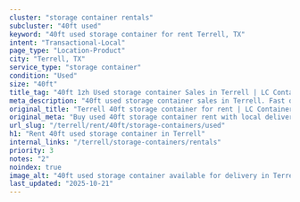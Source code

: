 ```yaml
---
cluster: "storage container rentals"
subcluster: "40ft used"
keyword: "40ft used storage container for rent Terrell, TX"
intent: "Transactional-Local"
page_type: "Location-Product"
city: "Terrell, TX"
service_type: "storage container"
condition: "Used"
size: "40ft"
title_tag: "40ft 1zh Used storage container Sales in Terrell | LC Container"
meta_description: "40ft used storage container sales in Terrell. Fast delivery, competitive pricing. Serving storage containers area. Quote ID: AVO. Call (214) 524-4168 for your free quote today."
original_title: "Terrell 40ft storage container for rent | LC Container"
original_meta: "Buy used 40ft storage container rent with local delivery in Terrell, TX. LC Container — local Since 2003. Request a fast quote today."
url_slug: "/terrell/rent/40ft/storage-containers/used"
h1: "Rent 40ft used storage container in Terrell"
internal_links: "/terrell/storage-containers/rentals"
priority: 3
notes: "2"
noindex: true
image_alt: "40ft used storage container available for delivery in Terrell"
last_updated: "2025-10-21"
---
```


<!-- TODO: Add unique city/inventory copy, images, and internal links here. -->
